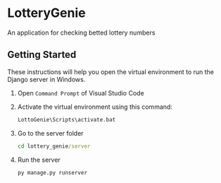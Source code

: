 # LotteryGenie
An application for checking betted lottery numbers

## Getting Started
These instructions will help you open the virtual environment to run the Django server in Windows.

1. Open `Command Prompt` of Visual Studio Code

2. Activate the virtual environment using this command:

    ```cmd
    LottoGenie\Scripts\activate.bat
    ```

3. Go to the server folder

    ```cmd
    cd lottery_genie/server
    ```

4. Run the server

    ```cmd
    py manage.py runserver
    ```